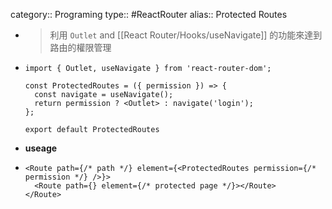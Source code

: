 category:: Programing
type:: #ReactRouter
alias:: Protected Routes

- > 利用 `Outlet` and [[React Router/Hooks/useNavigate]] 的功能來達到路由的權限管理
- ```tsx
  import { Outlet, useNavigate } from 'react-router-dom';
  
  const ProtectedRoutes = ({ permission }) => {
    const navigate = useNavigate();
    return permission ? <Outlet> : navigate('login');
  };
        
  export default ProtectedRoutes
  ```
- **useage**
- ```tsx
  <Route path={/* path */} element={<ProtectedRoutes permission={/* permission */} />}>
  	<Route path={} element={/* protected page */}></Route>
  </Route>
  ```